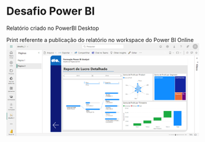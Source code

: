 # Desafio Power BI
Relatório criado no PowerBI Desktop

Print referente a publicação do relatório no workspace do Power BI Online
<img src="powerbi_desafio.PNG">
